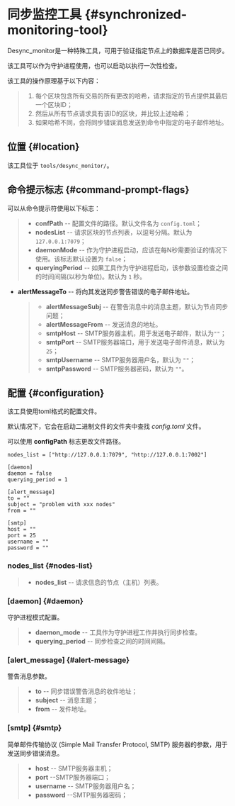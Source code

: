 # 同步监控工具 {#synchronized-monitoring-tool}

Desync_monitor是一种特殊工具，可用于验证指定节点上的数据库是否已同步。

该工具可以作为守护进程使用，也可以启动以执行一次性检查。

该工具的操作原理基于以下内容：

> 1.  每个区块包含所有交易的所有更改的哈希，请求指定的节点提供其最后一个区块ID；
> 2.  然后从所有节点请求具有该ID的区块，并比较上述哈希；
> 3.  如果哈希不同，会将同步错误消息发送到命令中指定的电子邮件地址。

## 位置 {#location}

该工具位于 `tools/desync_monitor/`。

## 命令提示标志 {#command-prompt-flags}

可以从命令提示符使用以下标志：

> -   **confPath** -- 配置文件的路径。默认文件名为 `config.toml`；
> -   **nodesList** -- 请求区块的节点列表，以逗号分隔。默认为`127.0.0.1:7079`；
> -   **daemonMode** -- 作为守护进程启动，应该在每N秒需要验证的情况下使用。该标志默认设置为 `false`；
> -   **queryingPeriod** -- 如果工具作为守护进程启动，该参数设置检查之间的时间间隔(以秒为单位)。默认为 `1` 秒。

-   **alertMessageTo** -- 将向其发送同步警告错误的电子邮件地址。

    > -   **alertMessageSubj** -- 在警告消息中的消息主题，默认为节点同步问题；
    > -   **alertMessageFrom** -- 发送消息的地址。
    > -   **smtpHost** -- SMTP服务器主机，用于发送电子邮件，默认为`""`；
    > -   **smtpPort** -- SMTP服务器端口，用于发送电子邮件消息，默认为`25`；
    > -   **smtpUsername** -- SMTP服务器用户名，默认为 `""`；
    > -   **smtpPassword** -- SMTP服务器密码，默认为 `""`。

## 配置 {#configuration}

该工具使用toml格式的配置文件。

默认情况下，它会在启动二进制文件的文件夹中查找 *config.toml* 文件。

可以使用 **configPath** 标志更改文件路径。

```text
nodes_list = ["http://127.0.0.1:7079", "http://127.0.0.1:7002"]

[daemon]
daemon = false
querying_period = 1

[alert_message]
to = ""
subject = "problem with xxx nodes"
from = ""

[smtp]
host = ""
port = 25
username = ""
password = ""
```

### nodes_list {#nodes-list}

> -   **nodes_list** -- 请求信息的节点（主机）列表。

### [daemon] {#daemon}

守护进程模式配置。

> -   **daemon_mode** -- 工具作为守护进程工作并执行同步检查。
> -   **querying_period** -- 同步检查之间的时间间隔。

### [alert_message] {#alert-message}

警告消息参数。

> -   **to** -- 同步错误警告消息的收件地址；
> -   **subject** -- 消息主题；
> -   **from** -- 发件地址。

### [smtp] {#smtp}

简单邮件传输协议 (Simple Mail Transfer Protocol, SMTP)
服务器的参数，用于发送同步错误消息。

> -   **host** -- SMTP服务器主机；
> -   **port** --SMTP服务器端口；
> -   **username** -- SMTP服务器用户名；
> -   **password** --SMTP服务器密码；
